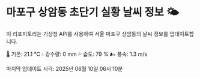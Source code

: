 
# 마포구 상암동 초단기 실황 날씨 정보 🌤️

이 리포지토리는 기상청 API를 사용하여 서울 마포구 상암동의 날씨 정보를 업데이트합니다. 

🌡️ 기온: 21.1 ℃
💧 강수량: 0 mm
💦 습도: 79 %
🌬️ 풍속: 1.3 m/s

마지막 업데이트 시각: 2025년 06월 10일 06시 10분    
